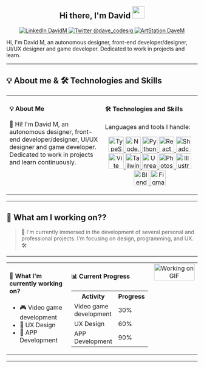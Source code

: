 <h2 align="center">Hi there, I'm David <img src="https://github.com/blackcater/blackcater/raw/main/images/Hi.gif" height="32" /></h2>

<p align="center">
  <a href="https://vlostman.github.io/DM-portfolio/"> <img src="https://img.shields.io/badge/LinkedIn-DavidMunive-%230077B5?style=flat-square&logo=linkedin&logoColor=white" alt="LinkedIn DavidM"> </a>
  <a href="[https://twitter.com/david_mnv](https://x.com/dave_codesig)"> <img src="https://img.shields.io/badge/Twitter-%40david_mnv-%231DA1F2?style=flat-square&logo=twitter&logoColor=white" alt="Twitter @dave_codesig"> </a>
  <a href="https://www.artstation.com/davemnv"> <img src="https://img.shields.io/badge/ArtStation-DaveMnv-%2313B8F2?style=flat-square&logo=artstation&logoColor=white" alt="ArtStation DaveM"> </a>
</p>

<p align="left">
  Hi, I'm David M, an autonomous designer, front-end developer/designer, UI/UX designer and game developer. Dedicated to work in projects and learn.
</p>

---
## <h2>💡 About me & 🛠️ Technologies and Skills</h2>

<table style="width:100%;">
  <tr>
    <td width="50%" valign="top">
      <h4> 💡 About Me </h4>
      <p align="left">
        👋 Hi! I'm David M, an autonomous designer, front-end developer/designer, UI/UX designer and game developer. Dedicated to work in projects and learn continuously.
      </p>
    </td>
    <td width="50%" valign="top">
      <h4> 🛠️ Technologies and Skills </h4>
      <p align="left">
        Languages and tools I handle:
      </p>
      <p align="center">
        <a href="https://skillicons.dev">
          <img src="https://skillicons.dev/icons?i=typescript" height="40" alt="TypeScript" title="TypeScript">
          <img src="https://skillicons.dev/icons?i=nodejs" height="40" alt="Node.js" title="Node.js">
          <img src="https://skillicons.dev/icons?i=python" height="40" alt="Python" title="Python">
          <img src="https://skillicons.dev/icons?i=react" height="40" alt="React" title="React">
          <img src="https://skillicons.dev/icons?i=shadcnui" height="40" alt="Shadcn UI" title="Shadcn UI">
          <img src="https://skillicons.dev/icons?i=vite" height="40" alt="Vite" title="Vite">
          <img src="https://skillicons.dev/icons?i=tailwindcss" height="40" alt="Tailwind CSS" title="Tailwind CSS">
          <img src="https://skillicons.dev/icons?i=unrealengine" height="40" alt="Unreal Engine" title="Unreal Engine">
          <img src="https://skillicons.dev/icons?i=photoshop" height="40" alt="Photoshop" title="Photoshop">
          <img src="https://skillicons.dev/icons?i=illustrator" height="40" alt="Illustrator" title="Illustrator">
          <img src="https://skillicons.dev/icons?i=blender" height="40" alt="Blender" title="Blender">
          <img src="https://skillicons.dev/icons?i=figma" height="40" alt="Figma" title="Figma">
          </a>
      </p>
    </td>
  </tr>
</table>


---
## <h2>🔭 What am I working on??</h2>

> 🚀 I'm currently immersed in the development of several personal and professional projects. I'm focusing on design, programming, and UX. 🛠️

---
<table style="width:100%;">
  <tr>
    <td width="35%" valign="top">
      <h4> 🔭 What I'm currently working on? </h4>
      <ul>
        <li> 🎮 Video game development </li>
        <li> 🎨 UX Design </li>
        <li> 📱 APP Development </li>
      </ul>
    </td>
    <td width="35%" valign="top">
      <h4> 📊 Current Progress </h4>
      <table>
        <tr>
          <th>Activity</th>
          <th>Progress</th>
        </tr>
        <tr>
          <td>Video game development</td>
          <td>30%</td>
        </tr>
        <tr>
          <td>UX Design</td>
          <td>60%</td>
        </tr>
        <tr>
          <td>APP Development</td>
          <td>90%</td>
        </tr>
      </table>
    </td>
    <td width="30%" valign="top" align="center">
      <img src="https://media2.giphy.com/media/v1.Y2lkPTc5MGI3NjExb2V1ZndxOTFmMDB6NXF0NmRzcHE0c2NzZzk5dmNodDh0NnVpbTVtOCZlcD12MV9pbnRlcm5hbF9naWZfYnlfaWQmY3Q9Zw/SWoSkN6DxTszqIKEqv/giphy.gif" alt="Working on GIF" width="100%">
    </td>
  </tr>
</table>

---

